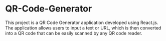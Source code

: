 # QR-Code-Generator
This project is a QR Code Generator application developed using React.js. The application allows users to input a text or URL, which is then converted into a QR code that can be easily scanned by any QR code reader.
